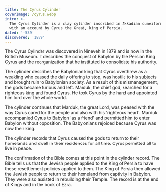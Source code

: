 ```yaml
---
title: The Cyrus Cylinder
coverImage: /cyrus.webp
intro: >-
  The Cyrus Cylinder is a clay cylinder inscribed in Akkadian cuneiform script
  with an account by Cyrus the Great, king of Persia.
dated: '-539'
discovered: '1879'
---
```


The Cyrus Cylinder was discovered in Nineveh in 1879 and is now in the British Museum. It describes the conquest of Babylon by the Persian King Cyrus and the reorganization that he instituted to consolidate his authority.

The cylinder describes the Babylonian king that Cyrus overthrew as a weakling who caused the daily offering to stop, was hostile to his subjects and brought ruin to Babylonian society. As a result of this mismanagement, the gods became furious and left. Marduk, the chief god, searched for a righteous king and found Cyrus. He took Cyrus by the hand and appointed him lord over the whole world.

The cylinder continues that Marduk, the great Lord, was pleased with the way Cyrus cared for the people and also with his 'righteous heart'. Marduk accompanied Cyrus to Babylon 'as a friend' and permitted him to enter Babylon without opposition. The Babylonians rejoiced because Cyrus was now their king.

The cylinder records that Cyrus caused the gods to return to their homelands and dwell in their residences for all time. Cyrus permitted all to live in peace.

The confirmation of the Bible comes at this point in the cylinder record. The Bible tells us that the Jewish people applied to the King of Persia to have these resettlement policies applied to them. The King of Persia then allowed the Jewish people to return to their homeland from captivity in Babylon. They were also assisted in rebuilding their Temple. The record is at the end of Kings and in the book of Ezra.


